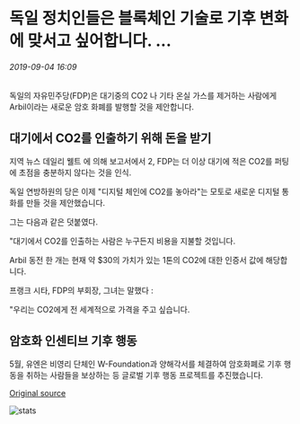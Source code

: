 # 독일 정치인들은 블록체인 기술로 기후 변화에 맞서고 싶어합니다. ...

###### 2019-09-04 16:09

독일의 자유민주당(FDP)은 대기중의 CO2 나 기타 온실 가스를 제거하는 사람에게 Arbil이라는 새로운 암호 화폐를 발행할 것을 제안합니다.

## 대기에서 CO2를 인출하기 위해 돈을 받기

지역 뉴스 데일리 웰트 에 의해 보고서에서 2, FDP는 더 이상 대기에 적은 CO2를 퍼팅에 초점을 충분하지 않다는 것을 인식.

독일 연방하원의 당은 이제 "디지털 체인에 CO2를 놓아라"는 모토로 새로운 디지털 통화를 만들 것을 제안했습니다.

그는 다음과 같은 덧붙였다.

"대기에서 CO2를 인출하는 사람은 누구든지 비용을 지불할 것입니다.

Arbil 동전 한 개는 현재 약 $30의 가치가 있는 1톤의 CO2에 대한 인증서 값에 해당합니다.

프랭크 시타, FDP의 부회장, 그녀는 말했다 :

"우리는 CO2에게 전 세계적으로 가격을 주고 싶습니다.

## 암호화 인센티브 기후 행동

5월, 유엔은 비영리 단체인 W-Foundation과 양해각서를 체결하여 암호화폐로 기후 행동을 취하는 사람들을 보상하는 등 글로벌 기후 행동 프로젝트를 추진했습니다.

[Original source](https://cointelegraph.com/news/german-politicians-want-to-fight-climate-change-with-blockchain-tech)

![stats](https://c.statcounter.com/11760860/0/a89fa40b/1/ "stats")